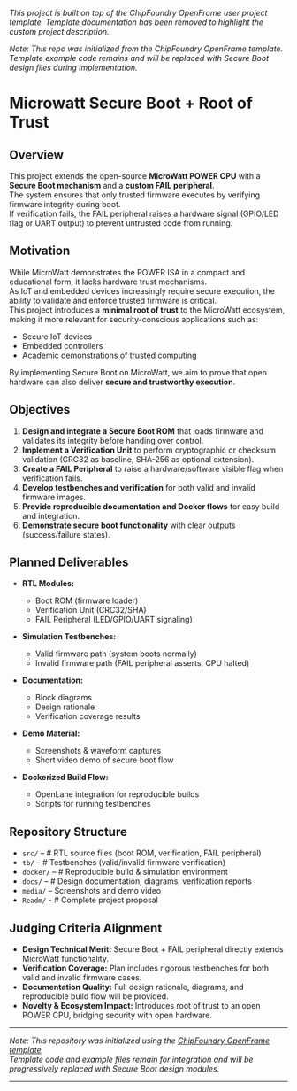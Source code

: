 *This project is built on top of the ChipFoundry OpenFrame user project template. Template documentation has been removed to highlight the custom project description.*

*Note: This repo was initialized from the ChipFoundry OpenFrame template. 
Template example code remains and will be replaced with Secure Boot design files during implementation.*



# Microwatt Secure Boot + Root of Trust

## Overview
This project extends the open-source **MicroWatt POWER CPU** with a **Secure Boot mechanism** and a **custom FAIL peripheral**.  
The system ensures that only trusted firmware executes by verifying firmware integrity during boot.  
If verification fails, the FAIL peripheral raises a hardware signal (GPIO/LED flag or UART output) to prevent untrusted code from running.

## Motivation
While MicroWatt demonstrates the POWER ISA in a compact and educational form, it lacks hardware trust mechanisms.  
As IoT and embedded devices increasingly require secure execution, the ability to validate and enforce trusted firmware is critical.  
This project introduces a **minimal root of trust** to the MicroWatt ecosystem, making it more relevant for security-conscious applications such as:  
- Secure IoT devices  
- Embedded controllers  
- Academic demonstrations of trusted computing  

By implementing Secure Boot on MicroWatt, we aim to prove that open hardware can also deliver **secure and trustworthy execution**.

## Objectives
1. **Design and integrate a Secure Boot ROM** that loads firmware and validates its integrity before handing over control.  
2. **Implement a Verification Unit** to perform cryptographic or checksum validation (CRC32 as baseline, SHA-256 as optional extension).  
3. **Create a FAIL Peripheral** to raise a hardware/software visible flag when verification fails.  
4. **Develop testbenches and verification** for both valid and invalid firmware images.  
5. **Provide reproducible documentation and Docker flows** for easy build and integration.  
6. **Demonstrate secure boot functionality** with clear outputs (success/failure states).  

## Planned Deliverables
- **RTL Modules:**  
  - Boot ROM (firmware loader)  
  - Verification Unit (CRC32/SHA)  
  - FAIL Peripheral (LED/GPIO/UART signaling)  

- **Simulation Testbenches:**  
  - Valid firmware path (system boots normally)  
  - Invalid firmware path (FAIL peripheral asserts, CPU halted)  

- **Documentation:**  
  - Block diagrams  
  - Design rationale  
  - Verification coverage results  

- **Demo Material:**  
  - Screenshots & waveform captures  
  - Short video demo of secure boot flow  

- **Dockerized Build Flow:**  
  - OpenLane integration for reproducible builds  
  - Scripts for running testbenches  


## Repository Structure
- `src/` – # RTL source files (boot ROM, verification, FAIL peripheral)
- `tb/` – # Testbenches (valid/invalid firmware verification) 
- `docker/` – # Reproducible build & simulation environment  
- `docs/` – # Design documentation, diagrams, verification reports  
- `media/` – Screenshots and demo video
- `Readm/` - # Complete project proposal

## Judging Criteria Alignment
- **Design Technical Merit:** Secure Boot + FAIL peripheral directly extends MicroWatt functionality.  
- **Verification Coverage:** Plan includes rigorous testbenches for both valid and invalid firmware cases.  
- **Documentation Quality:** Full design rationale, diagrams, and reproducible build flow will be provided.  
- **Novelty & Ecosystem Impact:** Introduces root of trust to an open POWER CPU, bridging security with open hardware.  

---

*Note: This repository was initialized using the [ChipFoundry OpenFrame template](https://github.com/chipfoundry/openframe_user_project).  
Template code and example files remain for integration and will be progressively replaced with Secure Boot design modules.*

---

